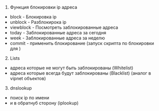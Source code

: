 1) Функция блокировки ip адреса
 - block - Блокировка ip
 - unblock - Разблокирока ip
 - viewblock - Посмотреть заблокированные адреса
 - today - Заблокированные адреса за сегодня
 - week - Заблокированные адреса за неделю
 - commit - применить блокирование (запуск скрипта по блокировки для )

2) Lists
 - адреса которые не могут быть заблокированы (Whitelist)
 - адреса которые всегда будут заблокированы (Blacklist) (аналог в vipnet объектов)

3) dnslookup
 - поиск ip по имени
 - и в обратнуб сторону (iplookup)
